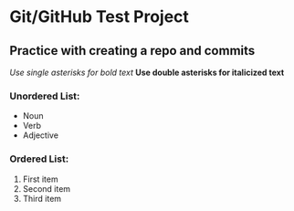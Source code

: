 # Git/GitHub Test Project
## Practice with creating a repo and commits
*Use single asterisks for bold text*
**Use double asterisks for italicized text**
### Unordered List:
+ Noun
+ Verb
+ Adjective

### Ordered List:
1. First item
2. Second item
3. Third item
